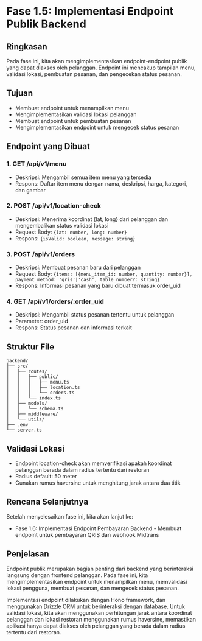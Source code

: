 # Fase 1.5: Implementasi Endpoint Publik Backend

## Ringkasan
Pada fase ini, kita akan mengimplementasikan endpoint-endpoint publik yang dapat diakses oleh pelanggan. Endpoint ini mencakup tampilan menu, validasi lokasi, pembuatan pesanan, dan pengecekan status pesanan.

## Tujuan
- Membuat endpoint untuk menampilkan menu
- Mengimplementasikan validasi lokasi pelanggan
- Membuat endpoint untuk pembuatan pesanan
- Mengimplementasikan endpoint untuk mengecek status pesanan

## Endpoint yang Dibuat

### 1. GET /api/v1/menu
- Deskripsi: Mengambil semua item menu yang tersedia
- Respons: Daftar item menu dengan nama, deskripsi, harga, kategori, dan gambar

### 2. POST /api/v1/location-check
- Deskripsi: Menerima koordinat {lat, long} dari pelanggan dan mengembalikan status validasi lokasi
- Request Body: `{lat: number, long: number}`
- Respons: `{isValid: boolean, message: string}`

### 3. POST /api/v1/orders
- Deskripsi: Membuat pesanan baru dari pelanggan
- Request Body: `{items: [{menu_item_id: number, quantity: number}], payment_method: 'qris'|'cash', table_number?: string}`
- Respons: Informasi pesanan yang baru dibuat termasuk order_uid

### 4. GET /api/v1/orders/:order_uid
- Deskripsi: Mengambil status pesanan tertentu untuk pelanggan
- Parameter: order_uid
- Respons: Status pesanan dan informasi terkait

## Struktur File
```
backend/
├── src/
│   ├── routes/
│   │   ├── public/
│   │   │   ├── menu.ts
│   │   │   ├── location.ts
│   │   │   └── orders.ts
│   │   └── index.ts
│   ├── models/
│   │   └── schema.ts
│   ├── middleware/
│   └── utils/
├── .env
└── server.ts
```

## Validasi Lokasi
- Endpoint location-check akan memverifikasi apakah koordinat pelanggan berada dalam radius tertentu dari restoran
- Radius default: 50 meter
- Gunakan rumus haversine untuk menghitung jarak antara dua titik

## Rencana Selanjutnya
Setelah menyelesaikan fase ini, kita akan lanjut ke:
- Fase 1.6: Implementasi Endpoint Pembayaran Backend - Membuat endpoint untuk pembayaran QRIS dan webhook Midtrans

## Penjelasan
Endpoint publik merupakan bagian penting dari backend yang berinteraksi langsung dengan frontend pelanggan. Pada fase ini, kita mengimplementasikan endpoint untuk menampilkan menu, memvalidasi lokasi pengguna, membuat pesanan, dan mengecek status pesanan.

Implementasi endpoint dilakukan dengan Hono framework, dan menggunakan Drizzle ORM untuk berinteraksi dengan database. Untuk validasi lokasi, kita akan menggunakan perhitungan jarak antara koordinat pelanggan dan lokasi restoran menggunakan rumus haversine, memastikan aplikasi hanya dapat diakses oleh pelanggan yang berada dalam radius tertentu dari restoran.